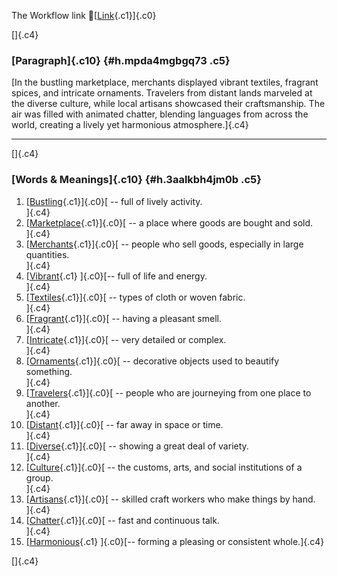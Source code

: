 The Workflow link
👏[[Link](https://www.google.com/url?q=http://www.google.com&sa=D&source=editors&ust=1757475867267459&usg=AOvVaw1kYJeRXE-BTX7e9nGHJ6fQ){.c1}]{.c0}

[]{.c4}

### [Paragraph]{.c10} {#h.mpda4mgbgq73 .c5}

[In the bustling marketplace, merchants displayed vibrant textiles,
fragrant spices, and intricate ornaments. Travelers from distant lands
marveled at the diverse culture, while local artisans showcased their
craftsmanship. The air was filled with animated chatter, blending
languages from across the world, creating a lively yet harmonious
atmosphere.]{.c4}

------------------------------------------------------------------------

[]{.c4}

### [Words & Meanings]{.c10} {#h.3aalkbh4jm0b .c5}

1.  [[Bustling](https://www.google.com/url?q=http://www.google.com&sa=D&source=editors&ust=1757475867268090&usg=AOvVaw1fn8fX8ClUKsyewNarjh5V){.c1}]{.c0}[ --
    full of lively activity.\
    ]{.c4}
2.  [[Marketplace](https://www.google.com/url?q=http://www.google.com&sa=D&source=editors&ust=1757475867268214&usg=AOvVaw1BeR6NBSGauqXMn-CrVn1p){.c1}]{.c0}[ --
    a place where goods are bought and sold.\
    ]{.c4}
3.  [[Merchants](https://www.google.com/url?q=http://www.google.com&sa=D&source=editors&ust=1757475867268340&usg=AOvVaw3RJBOMMQMG0-sY3FqWLJlF){.c1}]{.c0}[ --
    people who sell goods, especially in large quantities.\
    ]{.c4}
4.  [[Vibrant](https://www.google.com/url?q=http://www.google.com&sa=D&source=editors&ust=1757475867268471&usg=AOvVaw3aYlqIUCbkaPdDx-Wflhyq){.c1}
    ]{.c0}[-- full of life and energy.\
    ]{.c4}
5.  [[Textiles](https://www.google.com/url?q=http://www.google.com&sa=D&source=editors&ust=1757475867268566&usg=AOvVaw2Jj7PsJTlpP_boJgaxTbMw){.c1}]{.c0}[ --
    types of cloth or woven fabric.\
    ]{.c4}
6.  [[Fragrant](https://www.google.com/url?q=http://www.google.com&sa=D&source=editors&ust=1757475867268667&usg=AOvVaw3ROx6ouvpFHWJyX1ze_7qo){.c1}]{.c0}[ --
    having a pleasant smell.\
    ]{.c4}
7.  [[Intricate](https://www.google.com/url?q=http://www.google.com&sa=D&source=editors&ust=1757475867268766&usg=AOvVaw1aVmxW_CKKJkKAfc4FyiKN){.c1}]{.c0}[ --
    very detailed or complex.\
    ]{.c4}
8.  [[Ornaments](https://www.google.com/url?q=http://www.google.com&sa=D&source=editors&ust=1757475867268909&usg=AOvVaw0-fbZmfrOxm8XbVUYbI1EH){.c1}]{.c0}[ --
    decorative objects used to beautify something.\
    ]{.c4}
9.  [[Travelers](https://www.google.com/url?q=http://www.google.com&sa=D&source=editors&ust=1757475867269027&usg=AOvVaw3Ugy7yJbxYggmhZkqybKbt){.c1}]{.c0}[ --
    people who are journeying from one place to another.\
    ]{.c4}
10. [[Distant](https://www.google.com/url?q=http://www.google.com&sa=D&source=editors&ust=1757475867269161&usg=AOvVaw2OL-P_J04cK04yXDbntty8){.c1}]{.c0}[ --
    far away in space or time.\
    ]{.c4}
11. [[Diverse](https://www.google.com/url?q=http://www.google.com&sa=D&source=editors&ust=1757475867269263&usg=AOvVaw3uJA2GJet1J9xycTJHI_Vx){.c1}]{.c0}[ --
    showing a great deal of variety.\
    ]{.c4}
12. [[Culture](https://www.google.com/url?q=http://www.google.com&sa=D&source=editors&ust=1757475867269372&usg=AOvVaw1dQGRVxrrCEPI1LCq32Nmd){.c1}]{.c0}[ --
    the customs, arts, and social institutions of a group.\
    ]{.c4}
13. [[Artisans](https://www.google.com/url?q=http://www.google.com&sa=D&source=editors&ust=1757475867269505&usg=AOvVaw2pzxRdP1Yn-H_CXv6vaPCd){.c1}]{.c0}[ --
    skilled craft workers who make things by hand.\
    ]{.c4}
14. [[Chatter](https://www.google.com/url?q=http://www.google.com&sa=D&source=editors&ust=1757475867269630&usg=AOvVaw2JIU8tAYs4yloQXnAJ59Gp){.c1}]{.c0}[ --
    fast and continuous talk.\
    ]{.c4}
15. [[Harmonious](https://www.google.com/url?q=http://www.google.com&sa=D&source=editors&ust=1757475867269732&usg=AOvVaw1P1ly2Uid2HjY88Q3HiWu3){.c1}
    ]{.c0}[-- forming a pleasing or consistent whole.]{.c4}

[]{.c4}
